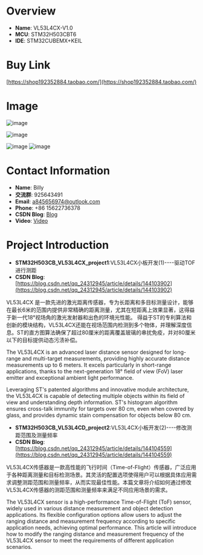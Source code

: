# Overview
- **Name**: VL53L4CX-V1.0
- **MCU**: STM32H503CBT6
- **IDE**: STM32CUBEMX+KEIL


# Buy Link
[https://shop192352884.taobao.com/](https://shop192352884.taobao.com/)




# Image



![image](https://github.com/user-attachments/assets/a7f41ff9-9d6e-4d0c-99ae-bcca42ed0650)

![image](https://github.com/user-attachments/assets/5aed23de-a713-45d7-b83d-b500f21bb798)

![image](https://github.com/user-attachments/assets/b50f37b4-dacc-4735-81cc-2c6f2c9a1c05)
![image](https://github.com/user-attachments/assets/16918c7b-e57c-48b6-b8fc-ed7157fdf58d)


# Contact Information

- **Name**: Billy
- **交流群**: 925643491
- **Email**: a845656974@outlook.com
- **Phone**: +86 15622736378
- **CSDN Blog**: [Blog](https://blog.csdn.net/qq_24312945)
- **Video**: [Video](https://space.bilibili.com/26152390)



# Project Introduction
- **STM32H503CB_VL53L4CX_project1**:VL53L4CX小板开发(1)----驱动TOF进行测距
- **CSDN Blog**:[https://blog.csdn.net/qq_24312945/article/details/144103902](https://blog.csdn.net/qq_24312945/article/details/144103902)

VL53L4CX 是一款先进的激光距离传感器，专为长距离和多目标测量设计，能够在最长6米的范围内提供非常精确的距离测量，尤其在短距离上效果显著，这得益于新一代18°视场角的激光发射器和出色的环境光性能。
得益于ST的专利算法和创新的模块结构，VL53L4CX还能在视场范围内检测到多个物体，并理解深度信息。ST的直方图算法确保了超过80厘米的距离覆盖玻璃的串扰免疫，并对80厘米以下的目标提供动态污渍补偿。


The VL53L4CX is an advanced laser distance sensor designed for long-range and multi-target measurements, providing highly accurate distance measurements up to 6 meters. It excels particularly in short-range applications, thanks to the next-generation 18° field of view (FoV) laser emitter and exceptional ambient light performance.

Leveraging ST's patented algorithms and innovative module architecture, the VL53L4CX is capable of detecting multiple objects within its field of view and understanding depth information. ST's histogram algorithm ensures cross-talk immunity for targets over 80 cm, even when covered by glass, and provides dynamic stain compensation for objects below 80 cm.


- **STM32H503CB_VL53L4CD_project2**:VL53L4CX小板开发(2)----修改测距范围及测量频率
- **CSDN Blog**:[https://blog.csdn.net/qq_24312945/article/details/144104559](https://blog.csdn.net/qq_24312945/article/details/144104559)

VL53L4CX传感器是一款高性能的飞行时间（Time-of-Flight）传感器，广泛应用于各种距离测量和目标检测场景。其灵活的配置选项使得用户可以根据具体应用需求调整测距范围和测量频率，从而实现最佳性能。本篇文章将介绍如何通过修改VL53L4CX传感器的测距范围和测量频率来满足不同应用场景的需求。



The VL53L4CX sensor is a high-performance Time-of-Flight (ToF) sensor, widely used in various distance measurement and object detection applications. Its flexible configuration options allow users to adjust the ranging distance and measurement frequency according to specific application needs, achieving optimal performance. This article will introduce how to modify the ranging distance and measurement frequency of the VL53L4CX sensor to meet the requirements of different application scenarios.




















